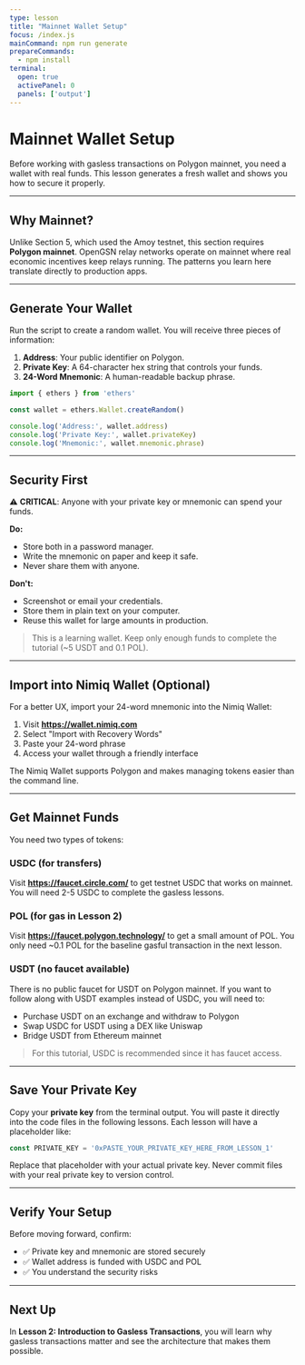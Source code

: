 ```yaml
---
type: lesson
title: "Mainnet Wallet Setup"
focus: /index.js
mainCommand: npm run generate
prepareCommands:
  - npm install
terminal:
  open: true
  activePanel: 0
  panels: ['output']
---
```


# Mainnet Wallet Setup

Before working with gasless transactions on Polygon mainnet, you need a wallet with real funds. This lesson generates a fresh wallet and shows you how to secure it properly.

---

## Why Mainnet?

Unlike Section 5, which used the Amoy testnet, this section requires **Polygon mainnet**. OpenGSN relay networks operate on mainnet where real economic incentives keep relays running. The patterns you learn here translate directly to production apps.

---

## Generate Your Wallet

Run the script to create a random wallet. You will receive three pieces of information:

1. **Address**: Your public identifier on Polygon.
2. **Private Key**: A 64-character hex string that controls your funds.
3. **24-Word Mnemonic**: A human-readable backup phrase.

```js
import { ethers } from 'ethers'

const wallet = ethers.Wallet.createRandom()

console.log('Address:', wallet.address)
console.log('Private Key:', wallet.privateKey)
console.log('Mnemonic:', wallet.mnemonic.phrase)
```

---

## Security First

⚠️ **CRITICAL**: Anyone with your private key or mnemonic can spend your funds.

**Do:**
- Store both in a password manager.
- Write the mnemonic on paper and keep it safe.
- Never share them with anyone.

**Don't:**
- Screenshot or email your credentials.
- Store them in plain text on your computer.
- Reuse this wallet for large amounts in production.

> This is a learning wallet. Keep only enough funds to complete the tutorial (~5 USDT and 0.1 POL).

---

## Import into Nimiq Wallet (Optional)

For a better UX, import your 24-word mnemonic into the Nimiq Wallet:

1. Visit **https://wallet.nimiq.com**
2. Select "Import with Recovery Words"
3. Paste your 24-word phrase
4. Access your wallet through a friendly interface

The Nimiq Wallet supports Polygon and makes managing tokens easier than the command line.

---

## Get Mainnet Funds

You need two types of tokens:

### USDC (for transfers)
Visit **https://faucet.circle.com/** to get testnet USDC that works on mainnet. You will need 2-5 USDC to complete the gasless lessons.

### POL (for gas in Lesson 2)
Visit **https://faucet.polygon.technology/** to get a small amount of POL. You only need ~0.1 POL for the baseline gasful transaction in the next lesson.

### USDT (no faucet available)
There is no public faucet for USDT on Polygon mainnet. If you want to follow along with USDT examples instead of USDC, you will need to:
- Purchase USDT on an exchange and withdraw to Polygon
- Swap USDC for USDT using a DEX like Uniswap
- Bridge USDT from Ethereum mainnet

> For this tutorial, USDC is recommended since it has faucet access.

---

## Save Your Private Key

Copy your **private key** from the terminal output. You will paste it directly into the code files in the following lessons. Each lesson will have a placeholder like:

```js
const PRIVATE_KEY = '0xPASTE_YOUR_PRIVATE_KEY_HERE_FROM_LESSON_1'
```

Replace that placeholder with your actual private key. Never commit files with your real private key to version control.

---

## Verify Your Setup

Before moving forward, confirm:
- ✅ Private key and mnemonic are stored securely
- ✅ Wallet address is funded with USDC and POL
- ✅ You understand the security risks

---

## Next Up

In **Lesson 2: Introduction to Gasless Transactions**, you will learn why gasless transactions matter and see the architecture that makes them possible.

